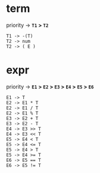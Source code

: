 # term

priority -> **`T1` > `T2`**

```
T1 -> -(T)
T2 -> num
T2 -> ( E )

```

# expr

priority -> **`E1` > `E2` > `E3` > `E4` > `E5` > `E6`**

```
E1 -> T
E2 -> E1 * T
E2 -> E1 / T
E2 -> E1 % T
E3 -> E2 + T
E3 -> E2 - T
E4 -> E3 >> T
E4 -> E3 << T
E5 -> E4 < T
E5 -> E4 <= T
E5 -> E4 > T
E5 -> E4 >= T
E6 -> E5 == T
E6 -> E5 != T
```
